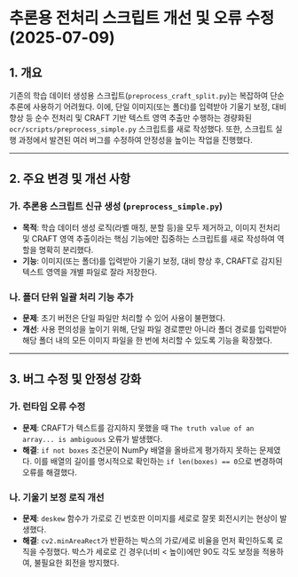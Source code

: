 # 추론용 전처리 스크립트 개선 및 오류 수정 (2025-07-09)

## 1. 개요

기존의 학습 데이터 생성용 스크립트(`preprocess_craft_split.py`)는 복잡하여 단순 추론에 사용하기 어려웠다. 이에, 단일 이미지(또는 폴더)를 입력받아 기울기 보정, 대비 향상 등 순수 전처리 및 CRAFT 기반 텍스트 영역 추출만 수행하는 경량화된 `ocr/scripts/preprocess_simple.py` 스크립트를 새로 작성했다. 또한, 스크립트 실행 과정에서 발견된 여러 버그를 수정하여 안정성을 높이는 작업을 진행했다.

---

## 2. 주요 변경 및 개선 사항

### 가. 추론용 스크립트 신규 생성 (`preprocess_simple.py`)

- **목적**: 학습 데이터 생성 로직(라벨 매칭, 분할 등)을 모두 제거하고, 이미지 전처리 및 CRAFT 영역 추출이라는 핵심 기능에만 집중하는 스크립트를 새로 작성하여 역할을 명확히 분리했다.
- **기능**: 이미지(또는 폴더)를 입력받아 기울기 보정, 대비 향상 후, CRAFT로 감지된 텍스트 영역을 개별 파일로 잘라 저장한다.

### 나. 폴더 단위 일괄 처리 기능 추가

- **문제**: 초기 버전은 단일 파일만 처리할 수 있어 사용이 불편했다.
- **개선**: 사용 편의성을 높이기 위해, 단일 파일 경로뿐만 아니라 폴더 경로를 입력받아 해당 폴더 내의 모든 이미지 파일을 한 번에 처리할 수 있도록 기능을 확장했다.

---

## 3. 버그 수정 및 안정성 강화

### 가. 런타임 오류 수정
- **문제**: CRAFT가 텍스트를 감지하지 못했을 때 `The truth value of an array... is ambiguous` 오류가 발생했다.
- **해결**: `if not boxes` 조건문이 NumPy 배열을 올바르게 평가하지 못하는 문제였다. 이를 배열의 길이를 명시적으로 확인하는 `if len(boxes) == 0`으로 변경하여 오류를 해결했다.

### 나. 기울기 보정 로직 개선
- **문제**: `deskew` 함수가 가로로 긴 번호판 이미지를 세로로 잘못 회전시키는 현상이 발생했다.
- **해결**: `cv2.minAreaRect`가 반환하는 박스의 가로/세로 비율을 먼저 확인하도록 로직을 수정했다. 박스가 세로로 긴 경우(너비 < 높이)에만 90도 각도 보정을 적용하여, 불필요한 회전을 방지했다.
